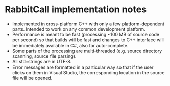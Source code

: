 # RabbitCall implementation notes

- Implemented in cross-platform C++ with only a few platform-dependent parts. Intended to work on any common development platform.
- Performance is meant to be fast (processing ~100 MB of source code per second) so that builds will be fast and changes to C++ interface will be immediately available in C#, also for auto-complete.
- Some parts of the processing are multi-threaded (e.g. source directory scanning, source file parsing).
- All std::strings are in UTF-8.
- Error messages are formatted in a particular way so that if the user clicks on them in Visual Studio, the corresponding location in the source file will be opened.